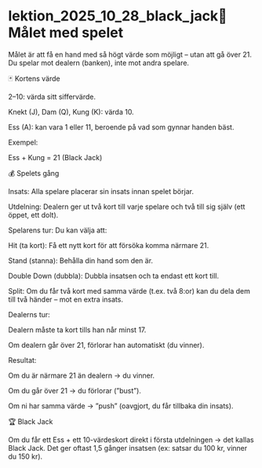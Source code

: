 # lektion_2025_10_28_black_jack🎯 Målet med spelet

Målet är att få en hand med så högt värde som möjligt – utan att gå över 21.
Du spelar mot dealern (banken), inte mot andra spelare.

🃏 Kortens värde

2–10: värda sitt siffervärde.

Knekt (J), Dam (Q), Kung (K): värda 10.

Ess (A): kan vara 1 eller 11, beroende på vad som gynnar handen bäst.

Exempel:

Ess + Kung = 21 (Black Jack)

💰 Spelets gång

Insats: Alla spelare placerar sin insats innan spelet börjar.

Utdelning: Dealern ger ut två kort till varje spelare och två till sig själv (ett öppet, ett dolt).

Spelarens tur: Du kan välja att:

Hit (ta kort): Få ett nytt kort för att försöka komma närmare 21.

Stand (stanna): Behålla din hand som den är.

Double Down (dubbla): Dubbla insatsen och ta endast ett kort till.

Split: Om du får två kort med samma värde (t.ex. två 8:or) kan du dela dem till två händer – mot en extra insats.

Dealerns tur:

Dealern måste ta kort tills han når minst 17.

Om dealern går över 21, förlorar han automatiskt (du vinner).

Resultat:

Om du är närmare 21 än dealern → du vinner.

Om du går över 21 → du förlorar (”bust”).

Om ni har samma värde → ”push” (oavgjort, du får tillbaka din insats).

🏆 Black Jack

Om du får ett Ess + ett 10-värdeskort direkt i första utdelningen → det kallas Black Jack.
Det ger oftast 1,5 gånger insatsen (ex: satsar du 100 kr, vinner du 150 kr).